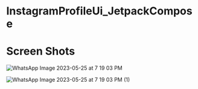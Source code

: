 # InstagramProfileUi_JetpackCompose
# Screen Shots
![WhatsApp Image 2023-05-25 at 7 19 03 PM](https://github.com/YousefZzaki/InstagramProfileUi_JetpackCompose/assets/122797180/d0eda2b8-3d5e-4e08-a7f2-753df41f6f3d)

![WhatsApp Image 2023-05-25 at 7 19 03 PM (1)](https://github.com/YousefZzaki/InstagramProfileUi_JetpackCompose/assets/122797180/c9090cc3-7a3b-4bff-a11f-9e29715e625c)
